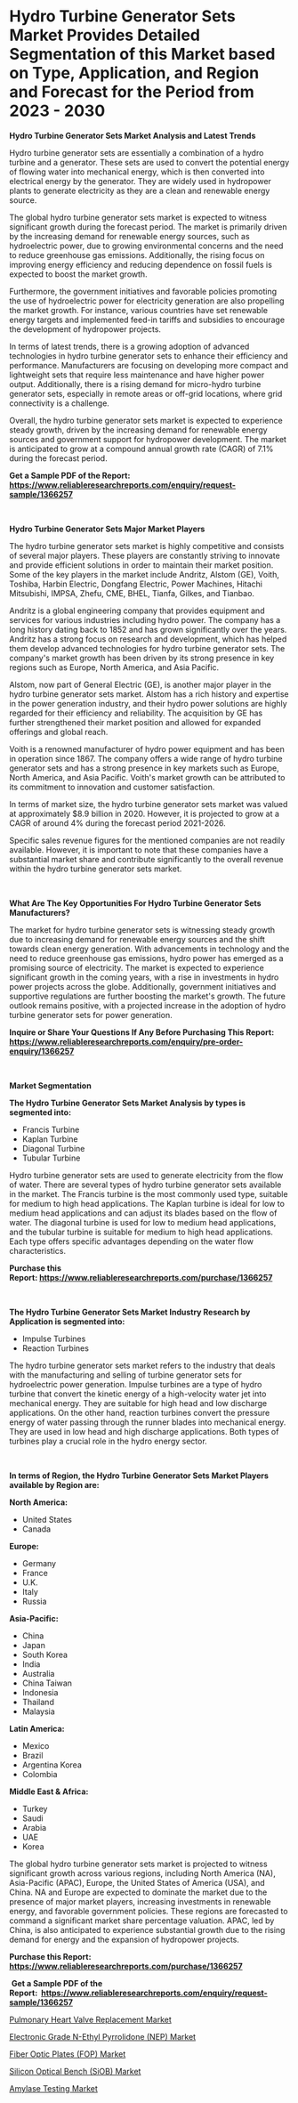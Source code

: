 <p><h1>Hydro Turbine Generator Sets Market Provides Detailed Segmentation of this Market based on Type, Application, and Region and Forecast for the Period from 2023 - 2030</h1></p><p><strong>Hydro Turbine Generator Sets Market Analysis and Latest Trends</strong></p>
<p><p>Hydro turbine generator sets are essentially a combination of a hydro turbine and a generator. These sets are used to convert the potential energy of flowing water into mechanical energy, which is then converted into electrical energy by the generator. They are widely used in hydropower plants to generate electricity as they are a clean and renewable energy source.</p><p>The global hydro turbine generator sets market is expected to witness significant growth during the forecast period. The market is primarily driven by the increasing demand for renewable energy sources, such as hydroelectric power, due to growing environmental concerns and the need to reduce greenhouse gas emissions. Additionally, the rising focus on improving energy efficiency and reducing dependence on fossil fuels is expected to boost the market growth.</p><p>Furthermore, the government initiatives and favorable policies promoting the use of hydroelectric power for electricity generation are also propelling the market growth. For instance, various countries have set renewable energy targets and implemented feed-in tariffs and subsidies to encourage the development of hydropower projects.</p><p>In terms of latest trends, there is a growing adoption of advanced technologies in hydro turbine generator sets to enhance their efficiency and performance. Manufacturers are focusing on developing more compact and lightweight sets that require less maintenance and have higher power output. Additionally, there is a rising demand for micro-hydro turbine generator sets, especially in remote areas or off-grid locations, where grid connectivity is a challenge.</p><p>Overall, the hydro turbine generator sets market is expected to experience steady growth, driven by the increasing demand for renewable energy sources and government support for hydropower development. The market is anticipated to grow at a compound annual growth rate (CAGR) of 7.1% during the forecast period.</p></p>
<p><strong>Get a Sample PDF of the Report:&nbsp; <a href="https://www.reliableresearchreports.com/enquiry/request-sample/1366257">https://www.reliableresearchreports.com/enquiry/request-sample/1366257</a></strong></p>
<p>&nbsp;</p>
<p><strong>Hydro Turbine Generator Sets Major Market Players</strong></p>
<p><p>The hydro turbine generator sets market is highly competitive and consists of several major players. These players are constantly striving to innovate and provide efficient solutions in order to maintain their market position. Some of the key players in the market include Andritz, Alstom (GE), Voith, Toshiba, Harbin Electric, Dongfang Electric, Power Machines, Hitachi Mitsubishi, IMPSA, Zhefu, CME, BHEL, Tianfa, Gilkes, and Tianbao.</p><p>Andritz is a global engineering company that provides equipment and services for various industries including hydro power. The company has a long history dating back to 1852 and has grown significantly over the years. Andritz has a strong focus on research and development, which has helped them develop advanced technologies for hydro turbine generator sets. The company's market growth has been driven by its strong presence in key regions such as Europe, North America, and Asia Pacific.</p><p>Alstom, now part of General Electric (GE), is another major player in the hydro turbine generator sets market. Alstom has a rich history and expertise in the power generation industry, and their hydro power solutions are highly regarded for their efficiency and reliability. The acquisition by GE has further strengthened their market position and allowed for expanded offerings and global reach.</p><p>Voith is a renowned manufacturer of hydro power equipment and has been in operation since 1867. The company offers a wide range of hydro turbine generator sets and has a strong presence in key markets such as Europe, North America, and Asia Pacific. Voith's market growth can be attributed to its commitment to innovation and customer satisfaction.</p><p>In terms of market size, the hydro turbine generator sets market was valued at approximately $8.9 billion in 2020. However, it is projected to grow at a CAGR of around 4% during the forecast period 2021-2026.</p><p>Specific sales revenue figures for the mentioned companies are not readily available. However, it is important to note that these companies have a substantial market share and contribute significantly to the overall revenue within the hydro turbine generator sets market.</p></p>
<p>&nbsp;</p>
<p><strong>What Are The Key Opportunities For Hydro Turbine Generator Sets Manufacturers?</strong></p>
<p><p>The market for hydro turbine generator sets is witnessing steady growth due to increasing demand for renewable energy sources and the shift towards clean energy generation. With advancements in technology and the need to reduce greenhouse gas emissions, hydro power has emerged as a promising source of electricity. The market is expected to experience significant growth in the coming years, with a rise in investments in hydro power projects across the globe. Additionally, government initiatives and supportive regulations are further boosting the market's growth. The future outlook remains positive, with a projected increase in the adoption of hydro turbine generator sets for power generation.</p></p>
<p><strong>Inquire or Share Your Questions If Any Before Purchasing This Report: <a href="https://www.reliableresearchreports.com/enquiry/pre-order-enquiry/1366257">https://www.reliableresearchreports.com/enquiry/pre-order-enquiry/1366257</a></strong></p>
<p>&nbsp;</p>
<p><strong>Market Segmentation</strong></p>
<p><strong>The Hydro Turbine Generator Sets Market Analysis by types is segmented into:</strong></p>
<p><ul><li>Francis Turbine</li><li>Kaplan Turbine</li><li>Diagonal Turbine</li><li>Tubular Turbine</li></ul></p>
<p><p>Hydro turbine generator sets are used to generate electricity from the flow of water. There are several types of hydro turbine generator sets available in the market. The Francis turbine is the most commonly used type, suitable for medium to high head applications. The Kaplan turbine is ideal for low to medium head applications and can adjust its blades based on the flow of water. The diagonal turbine is used for low to medium head applications, and the tubular turbine is suitable for medium to high head applications. Each type offers specific advantages depending on the water flow characteristics.</p></p>
<p><strong>Purchase this Report:&nbsp;<a href="https://www.reliableresearchreports.com/purchase/1366257">https://www.reliableresearchreports.com/purchase/1366257</a></strong></p>
<p>&nbsp;</p>
<p><strong>The Hydro Turbine Generator Sets Market Industry Research by Application is segmented into:</strong></p>
<p><ul><li>Impulse Turbines</li><li>Reaction Turbines</li></ul></p>
<p><p>The hydro turbine generator sets market refers to the industry that deals with the manufacturing and selling of turbine generator sets for hydroelectric power generation. Impulse turbines are a type of hydro turbine that convert the kinetic energy of a high-velocity water jet into mechanical energy. They are suitable for high head and low discharge applications. On the other hand, reaction turbines convert the pressure energy of water passing through the runner blades into mechanical energy. They are used in low head and high discharge applications. Both types of turbines play a crucial role in the hydro energy sector.</p></p>
<p>&nbsp;</p>
<p><strong>In terms of Region, the Hydro Turbine Generator Sets Market Players available by Region are:</strong></p>
<p>
    <p> <strong> North America: </strong>
        <ul>
            <li>United States</li>
            <li>Canada</li>
        </ul>
        </p> 
    <p> <strong> Europe: </strong>
        <ul>
            <li>Germany</li>
            <li>France</li>
            <li>U.K.</li>
            <li>Italy</li>
            <li>Russia</li>
        </ul>
        </p> 
    <p> <strong> Asia-Pacific: </strong>
        <ul>
            <li>China</li>
            <li>Japan</li>
            <li>South Korea</li>
            <li>India</li>
            <li>Australia</li>
            <li>China Taiwan</li>
            <li>Indonesia</li>
            <li>Thailand</li>
            <li>Malaysia</li>
        </ul>
        </p> 
    <p> <strong> Latin America: </strong>
        <ul>
            <li>Mexico</li>
            <li>Brazil</li>
            <li>Argentina Korea</li>
            <li>Colombia</li>
        </ul>
        </p> 
    <p> <strong> Middle East & Africa: </strong>
        <ul>
            <li>Turkey</li>
            <li>Saudi</li>
            <li>Arabia</li>
            <li>UAE</li>
            <li>Korea</li>
        </ul>
    </p>
    </p>
<p><p>The global hydro turbine generator sets market is projected to witness significant growth across various regions, including North America (NA), Asia-Pacific (APAC), Europe, the United States of America (USA), and China. NA and Europe are expected to dominate the market due to the presence of major market players, increasing investments in renewable energy, and favorable government policies. These regions are forecasted to command a significant market share percentage valuation. APAC, led by China, is also anticipated to experience substantial growth due to the rising demand for energy and the expansion of hydropower projects.</p></p>
<p><strong>Purchase this Report: <a href="https://www.reliableresearchreports.com/purchase/1366257">https://www.reliableresearchreports.com/purchase/1366257</a></strong></p>
<p>&nbsp;<strong>Get a Sample PDF of the Report:&nbsp;&nbsp;<a href="https://www.reliableresearchreports.com/enquiry/request-sample/1366257">https://www.reliableresearchreports.com/enquiry/request-sample/1366257</a></strong></p>
<p><strong></strong></p>
<p><p><a href="https://medium.com/@melissahaag/pulmonary-heart-valve-replacement-market-size-cagr-trends-2024-2030-d3d96e712752">Pulmonary Heart Valve Replacement Market</a></p><p><a href="https://www.linkedin.com/pulse/decoding-electronic-grade-n-ethyl-pyrrolidone-nep-market-i5yxf/">Electronic Grade N-Ethyl Pyrrolidone (NEP) Market</a></p><p><a href="https://www.linkedin.com/pulse/fiber-optic-plates-fop-market-size-growth-forecast-from-dx6ke/">Fiber Optic Plates (FOP) Market</a></p><p><a href="https://www.linkedin.com/pulse/silicon-optical-bench-siob-market-research-report-provides-tyqne/">Silicon Optical Bench (SiOB) Market</a></p><p><a href="https://medium.com/@piercehoppe2023/amylase-testing-market-size-cagr-trends-2024-2030-3f9562ac3d8c">Amylase Testing Market</a></p></p>